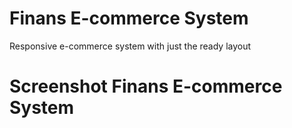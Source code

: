 <h1>Finans E-commerce System</h1>
<p style="text-align:justify">
Responsive e-commerce system with just the ready layout
</p>

<h1>Screenshot Finans E-commerce System</h1>
